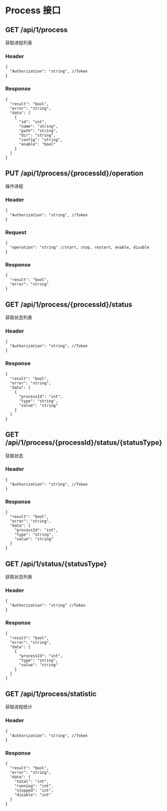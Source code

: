 # Process 接口

## GET /api/1/process

获取进程列表

### Header 

```json5
{
  "Authorization": "string", //Token
}
```

### Response

```json5
{
  "result": "bool",
  "error": "string",
  "data": [
    {
      "id": "int",
      "name": "string",
      "path": "string",
      "dir": "string",
      "config": "string",
      "enable": "bool"
    } 
  ]
}
```

## PUT /api/1/process/{processId}/operation

操作进程

### Header

```json5
{
  "Authorization": "string", //Token
}
```

### Request

```json5
{
  "operation": "string" //start, stop, restart, enable, disable
}
```

### Response

```json5
{
  "result": "bool",
  "error": "string"
}
```

## GET /api/1/process/{processId}/status

获取状态列表

### Header

```json5
{
  "Authorization": "string", //Token
}
```

### Response

```json5
{
  "result": "bool",
  "error": "string",
  "data": [
    {
      "processId": "int",
      "type": "string",
      "value": "string"
    } 
  ]
}
```

## GET /api/1/process/{processId}/status/{statusType}

获取状态

### Header

```json5
{
  "Authorization": "string", //Token
}
```

### Response

```json5
{
  "result": "bool",
  "error": "string",
  "data": {
    "processId": "int",
    "type": "string",
    "value": "string"
  }
}
```

## GET /api/1/status/{statusType}

获取状态列表

### Header

```json5
{
  "Authorization": "string" //Token
}
```

### Response

```json5
{
  "result": "bool",
  "error": "string",
  "data": [
    {
      "processId": "int",
      "type": "string",
      "value": "string"
    } 
  ]
}
```

## GET /api/1/process/statistic

获取进程统计

### Header 

```json5
{
  "Authorization": "string", //Token
}
```

### Response

```json5
{
  "result": "bool",
  "error": "string",
  "data": {
    "total": "int",
    "running": "int",
    "stopped": "int",
    "disable": "int"
  }
}
```
